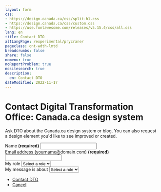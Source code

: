 ```yaml
---
layout: form
css:
- https://design.canada.ca/css/split-h1.css
- https://design.canada.ca/css/custom.css
- https://use.fontawesome.com/releases/v5.15.4/css/all.css
lang: en
title: Contact DTO
altLangPage: /experimental/prycrane/
pageclass: cnt-wdth-lmtd
breadcrumbs: false
share: false
nomenu: true
noReportProblem: true
nositesearch: true
description: 
  en: Contact DTO 
dateModified: 2022-11-17
---
```

<h1 property="name" id="wb-cont" dir="ltr"><span class="stacked"><span>Contact Digital Transformation Office</span>: <span>Canada.ca design system</span></span></h1>
<p>Ask DTO about the Canada.ca design system or blog.  You can also request a design element you'd like to see improved or created.</p>
<div class="row">
<div class="col-md-7">  
<div class="wb-frmvld">
   <form action="#" method="get" id="validation-example">
   <div class="form-group mrgn-tp-lg">
      <label for="name" class="required"><span class="field-name">Name</span> <strong class="required" aria-hidden="true">(required)</strong></label>
      <input class="form-control full-width" id="name" name="name" type="text" required="required" data-rule-minlength="2" />
  </div>
     <div class="form-group mrgn-tp-lg">
			<label for="email1" class="required"><span class="field-name">Email address</span> (yourname@domain.com) <strong class="required" aria-hidden="true">(required)</strong></label>
			<input class="form-control full-width" id="email1" name="email1" required="required" type="email" autocomplete="email" />
		</div>
<div class="form-group mrgn-tp-lg">
			<label for="role"><span class="field-name">My role</span></label>
			<select class="form-control full-width" id="role" name="role" autocomplete="honorific-prefix">
				<option label="Select a role"></option>
				<option value="dr">Dr.</option>
				<option value="esq">Esq.</option>
				<option value="mr">Mr.</option>
				<option value="ms">Ms.</option>
			</select>
		</div>	   
<div class="form-group mrgn-tp-lg">
			<label for="message_type"><span class="field-name">My message is about</span></label>
			<select class="form-control full-width" id="role" name="message_type" autocomplete="honorific-prefix">
				<option label="Select a role"></option>
				<option value="dr">Dr.</option>
				<option value="esq">Esq.</option>
				<option value="mr">Mr.</option>
				<option value="ms">Ms.</option>
			</select>
		</div>	 	   
     <div class="mrgn-tp-xl">
        <ul class="list-inline">
          <li><a href="dtocontact-02-en.html" type="button" class="btn btn-primary btn-lg">Contact DTO</a></li>
          <li><a href="index.html" type="button" class="btn btn-link btn-lg">Cancel</a></li>
        </ul>
      </div>	   
</form>
</div>
  </div>
  </div>
